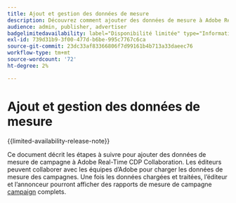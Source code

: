 ```yaml
---
title: Ajout et gestion des données de mesure
description: Découvrez comment ajouter des données de mesure à Adobe Real-Time CDP Collaboration.
audience: admin, publisher, advertiser
badgelimitedavailability: label="Disponibilité limitée" type="Informative" url="https://helpx.adobe.com/fr/legal/product-descriptions/real-time-customer-data-platform-collaboration.html newtab=true"
exl-id: 739d31b9-3f00-477d-b6be-995c7767c6ca
source-git-commit: 23dc33af83366806f7d99161b4b713a33daeec76
workflow-type: tm+mt
source-wordcount: '72'
ht-degree: 2%

---
```


# Ajout et gestion des données de mesure

{{limited-availability-release-note}}

Ce document décrit les étapes à suivre pour ajouter des données de mesure de campagne à Adobe Real-Time CDP Collaboration. Les éditeurs peuvent collaborer avec les équipes d’Adobe pour charger les données de mesure des campagnes. Une fois les données chargées et traitées, l’éditeur et l’annonceur pourront afficher des rapports de mesure de campagne [campaign](/help/guide/collaborate/measure.md) complets.
